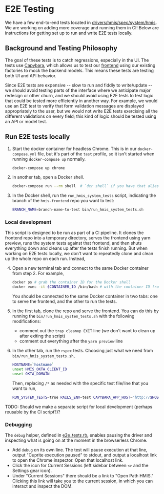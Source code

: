 # E2E Testing

We have a few end-to-end tests located in [drivers/hmis/spec/system/hmis](drivers/hmis/spec/system/hmis).
We are working on adding more coverage and running them in CI!
Below are instructions for getting set up to run and write E2E tests locally.

## Background and Testing Philosophy

The goal of these tests is to catch regressions, especially in the UI. The tests use [Capybara](https://github.com/teamcapybara/capybara), which allows us to test our [frontend](https://github.com/greenriver/hmis-frontend/) using our existing factories to mock the backend models. This means these tests are testing both UI and API behavior.

Since E2E tests are expensive -- slow to run and fiddly to write/update -- we should avoid testing parts of the interface where we anticipate major redesign or other churn, and we should avoid using E2E tests to test logic that could be tested more efficiently in another way. For example, we would use an E2E test to verify that form validation messages are displayed appropriately to the user, but we would not write E2E tests exercising all the different validations on every field; this kind of logic should be tested using an API or model test.

## Run E2E tests locally

1. Start the docker container for headless Chrome. This is in our `docker-compose.yml` file, but it's part of the `test` profile, so it isn't started when running `docker-compose up` normally.
    ```bash
    docker-compose up chrome
    ```

2. In another tab, open a Docker shell.
    ```bash
    docker-compose run --rm shell  # `dcr shell` if you have that alias
    ```
   
3. In the Docker shell, run the `run_hmis_system_tests` script, indicating the branch of the `hmis-frontend` repo you want to test:
    ```bash
    BRANCH_NAME=branch-name-to-test bin/run_hmis_system_tests.sh
    ```

### Local development

This script is designed to be run as part of a CI pipeline. It clones the frontend repo into a temporary directory, serves the frontend using yarn preview, runs the system tests against that frontend, and then shuts everything down and cleans up after the tests finish running. But when working on E2E tests locally, we don't want to repeatedly clone and clean up the whole repo on each run. Instead,

4. Open a new terminal tab and connect to the same Docker container from step 2. For example,
    ```bash
    docker ps # grab the container ID for the Docker shell
    docker exec -it $CONTAINER_ID /bin/bash # with the container ID from above
    ```
   You should be connected to the same Docker container in two tabs: one to serve the frontend, and the other to run the tests.
   
5. In the first tab, clone the repo and serve the frontend. You can do this by running the `bin/run_hmis_system_tests.sh` with the following modifications:
    - comment out the `trap cleanup EXIT` line (we don't want to clean up after exiting the script)
    - comment out everything after the `yarn preview` line

6. In the other tab, run the `rspec` tests. Choosing just what we need from `bin/run_hmis_system_tests.sh`,
    ```bash
    HOSTNAME=`hostname`
    unset HMIS_OKTA_CLIENT_ID
    unset OKTA_DOMAIN
    ```
    Then, replacing `/*` as needed with the specific test file/line that you want to run,
    ```bash
    RUN_SYSTEM_TESTS=true RAILS_ENV=test CAPYBARA_APP_HOST="http://$HOSTNAME:5173" rspec drivers/hmis/spec/system/hmis/*
    ```

TODO: Should we make a separate script for local development (perhaps reusable by the CI script?)? 

### Debugging
The `debug` helper, defined in [e2e_tests.rb](e2e_tests.rb), enables pausing the driver and inspecting what is going on at the moment in the browserless Chrome.
- Add `debug` on its own line. The test will pause execution at that line, output "Cuprite execution paused" to stdout, and output a localhost link to open the Chrome inspector. Open that localhost link.
- Click the icon for Current Sessions (left sidebar between `<>` and the Settings gear icon).
- Under "Current Sessions" there should be a link to "Open Path HMIS." Clicking this link will take you to the current session, in which you can interact and inspect the DOM.
